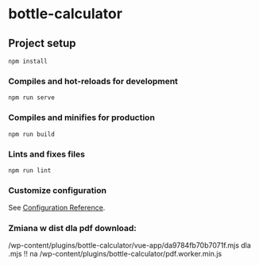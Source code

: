 # bottle-calculator

## Project setup
```
npm install
```

### Compiles and hot-reloads for development
```
npm run serve
```

### Compiles and minifies for production
```
npm run build
```

### Lints and fixes files
```
npm run lint
```

### Customize configuration
See [Configuration Reference](https://cli.vuejs.org/config/).

### Zmiana w dist dla pdf download:
/wp-content/plugins/bottle-calculator/vue-app/da9784fb70b7071f.mjs dla .mjs !!
na
/wp-content/plugins/bottle-calculator/pdf.worker.min.js